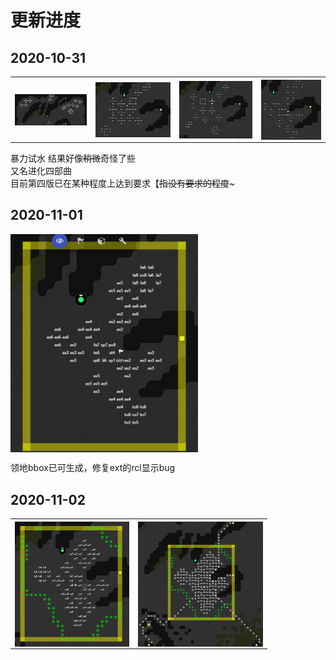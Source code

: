 # 更新进度

## 2020-10-31

<table>
    <tr>
        <th><img src="doc/img/20201031-1.jpg"align="middle" /></th>
        <th><img src="doc/img/20201031-2.png"  align="middle" /></th>
        <th><img src="doc/img/20201031-3.png" align="middle" /></th>
        <th><img src="doc/img/20201031-4.png" align="middle" /></th>
    </tr>

</table>

暴力试水 结果好像~~稍微~~奇怪了些  
又名进化四部曲  
目前第四版已在某种程度上达到要求【~~指没有要求的程度~~~

## 2020-11-01

<img src="doc/img/20201101.jpg" align="middle" width = 300/>

领地bbox已可生成，修复ext的rcl显示bug

## 2020-11-02

<table>
    <tr>
        <th><img src="doc/img/20201102-1.png" align="middle" height = 200/></th>
        <th><img src="doc/img/20201102-2.png"   align="middle" height = 200/></th>
    </tr>
</table>
